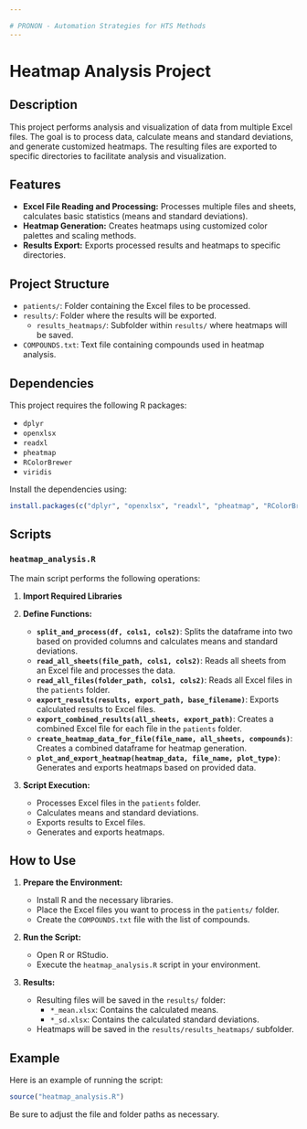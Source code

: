 ```yaml
---

# PRONON - Automation Strategies for HTS Methods
---
```


# Heatmap Analysis Project

## Description

This project performs analysis and visualization of data from multiple Excel files. The goal is to process data, calculate means and standard deviations, and generate customized heatmaps. The resulting files are exported to specific directories to facilitate analysis and visualization.

## Features

- **Excel File Reading and Processing:** Processes multiple files and sheets, calculates basic statistics (means and standard deviations).
- **Heatmap Generation:** Creates heatmaps using customized color palettes and scaling methods.
- **Results Export:** Exports processed results and heatmaps to specific directories.

## Project Structure

- `patients/`: Folder containing the Excel files to be processed.
- `results/`: Folder where the results will be exported.
  - `results_heatmaps/`: Subfolder within `results/` where heatmaps will be saved.
- `COMPOUNDS.txt`: Text file containing compounds used in heatmap analysis.

## Dependencies

This project requires the following R packages:

- `dplyr`
- `openxlsx`
- `readxl`
- `pheatmap`
- `RColorBrewer`
- `viridis`

Install the dependencies using:

```r
install.packages(c("dplyr", "openxlsx", "readxl", "pheatmap", "RColorBrewer", "viridis"))
```

## Scripts

### `heatmap_analysis.R`

The main script performs the following operations:

1. **Import Required Libraries**
2. **Define Functions:**
   - **`split_and_process(df, cols1, cols2)`**: Splits the dataframe into two based on provided columns and calculates means and standard deviations.
   - **`read_all_sheets(file_path, cols1, cols2)`**: Reads all sheets from an Excel file and processes the data.
   - **`read_all_files(folder_path, cols1, cols2)`**: Reads all Excel files in the `patients` folder.
   - **`export_results(results, export_path, base_filename)`**: Exports calculated results to Excel files.
   - **`export_combined_results(all_sheets, export_path)`**: Creates a combined Excel file for each file in the `patients` folder.
   - **`create_heatmap_data_for_file(file_name, all_sheets, compounds)`**: Creates a combined dataframe for heatmap generation.
   - **`plot_and_export_heatmap(heatmap_data, file_name, plot_type)`**: Generates and exports heatmaps based on provided data.

3. **Script Execution:**
   - Processes Excel files in the `patients` folder.
   - Calculates means and standard deviations.
   - Exports results to Excel files.
   - Generates and exports heatmaps.

## How to Use

1. **Prepare the Environment:**
   - Install R and the necessary libraries.
   - Place the Excel files you want to process in the `patients/` folder.
   - Create the `COMPOUNDS.txt` file with the list of compounds.

2. **Run the Script:**
   - Open R or RStudio.
   - Execute the `heatmap_analysis.R` script in your environment.

3. **Results:**
   - Resulting files will be saved in the `results/` folder:
     - `*_mean.xlsx`: Contains the calculated means.
     - `*_sd.xlsx`: Contains the calculated standard deviations.
   - Heatmaps will be saved in the `results/results_heatmaps/` subfolder.

## Example

Here is an example of running the script:

```r
source("heatmap_analysis.R")
```

Be sure to adjust the file and folder paths as necessary.
